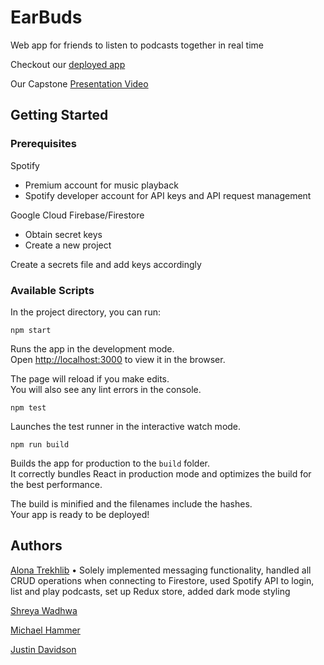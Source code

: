 # EarBuds
Web app for friends to listen to podcasts together in real time

Checkout our [deployed app](https://earbuds.web.app/)

Our Capstone [Presentation Video](https://www.youtube.com/watch?v=P83c1WjfAOk&list=PLx0iOsdUOUmnf7I22qeTz8ms5tPM14dgg&index=16)

## Getting Started

### Prerequisites
Spotify 
* Premium account for music playback
* Spotify developer account for API keys and API request management

Google Cloud Firebase/Firestore
* Obtain secret keys
* Create a new project

Create a secrets file and add keys accordingly

### Available Scripts

In the project directory, you can run:

 `npm start`

Runs the app in the development mode.<br />
Open [http://localhost:3000](http://localhost:3000) to view it in the browser.

The page will reload if you make edits.<br />
You will also see any lint errors in the console.

`npm test`

Launches the test runner in the interactive watch mode.<br />

`npm run build`

Builds the app for production to the `build` folder.<br />
It correctly bundles React in production mode and optimizes the build for the best performance.

The build is minified and the filenames include the hashes.<br />
Your app is ready to be deployed!

## Authors
[Alona Trekhlib](https://github.com/trekhleb123)
• Solely implemented messaging functionality, handled all CRUD operations when
connecting to Firestore, used Spotify API to login, list and play podcasts, set up Redux
store, added dark mode styling

[Shreya Wadhwa](https://github.com/swadhwa369)

[Michael Hammer](https://github.com/mhammer708)

[Justin Davidson](https://github.com/JDavidson45)

